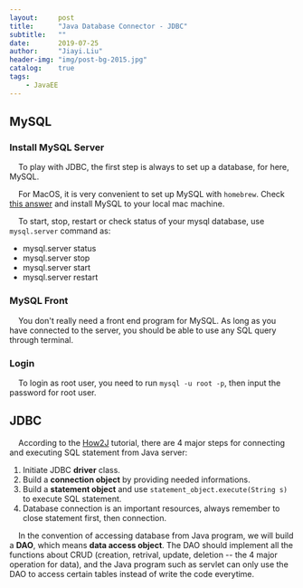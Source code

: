 ```yaml
---
layout:     post
title:      "Java Database Connector - JDBC"
subtitle:   ""
date:       2019-07-25
author:     "Jiayi.Liu"
header-img: "img/post-bg-2015.jpg"
catalog: 	true
tags:
    - JavaEE
---
```


## MySQL

### Install MySQL Server

&nbsp;&nbsp;&nbsp;&nbsp;To play with JDBC, the first step is always to set up a database, for here, MySQL.

&nbsp;&nbsp;&nbsp;&nbsp;For MacOS, it is very convenient to set up MySQL with `homebrew`. Check [this answer](https://tecadmin.net/install-mysql-macos/) and install MySQL to your local mac machine.

&nbsp;&nbsp;&nbsp;&nbsp;To start, stop, restart or check status of your mysql database, use `mysql.server` command as:

- mysql.server status
- mysql.server stop 
- mysql.server start   
- mysql.server restart  

### MySQL Front

&nbsp;&nbsp;&nbsp;&nbsp;You don't really need a front end program for MySQL. As long as you have connected to the server, you should be able to use any SQL query through terminal.

### Login

&nbsp;&nbsp;&nbsp;&nbsp;To login as root user, you need to run `mysql -u root -p`, then input the password for root user.

## JDBC

&nbsp;&nbsp;&nbsp;&nbsp;According to the [How2J](http://how2j.cn/k/jdbc/jdbc-mysql/386.html) tutorial, there are 4 major steps for connecting and executing SQL statement from Java server:

1. Initiate JDBC **driver** class.
2. Build a **connection object** by providing needed informations.
3. Build a **statement object** and use `statement_object.execute(String s)` to execute SQL statement.
4. Database connection is an important resources, always remember to close statement first, then connection.

&nbsp;&nbsp;&nbsp;&nbsp;In the convention of accessing database from Java program, we will build a **DAO**, which means **data access object**. The DAO should implement all the functions about CRUD (creation, retrival, update, deletion -- the 4 major operation for data), and the Java program such as servlet can only use the DAO to access certain tables instead of write the code everytime.